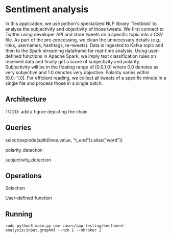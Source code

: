 # Sentiment analysis

In this application, we use python's specialized NLP library 'Textblob' to analyse the subjectivity and objectivity of those tweets. We first connect to Twitter using developer API and store tweets on a specific topic into a CSV file. As part of the pre-processing, we clean the unnecessary details (e.g., links, usernames, hashtags, re-tweets). Data is ingested to Kafka topic and then to the Spark streaming dataframe for real-time analysis. Using user-defined functions in Apache Spark, we imply text classification rules on received data and finally get a score of subjectivity and polarity. Subjectivity will be in the floating range of [0.0,1.0] where 0.0 denotes as very subjective and 1.0 denotes very objective. Polarity varies within [0.0,-1.0]. For efficient reading, we collect all tweets of a specific minute in a single file and process those in a single batch.

## Architecture

TODO: add a figure depicting the chain

## Queries  
  
  select(explode(split(lines.value, "t_end")).alias("word"))
  
  polarity_detection
  
  subjectivity_detection
  
## Operations
  
  Selection
  
  User-defined function
  
## Running
   
 ```sudo python3 main.py use-cases/app-testing/sentiment-analysis/input.graphml --nzk 1 --nbroker 2```